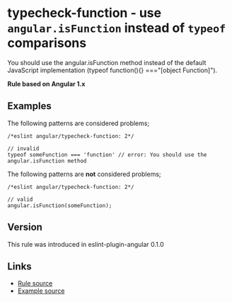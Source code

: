 <!-- WARNING: Generated documentation. Edit docs and examples in the rule and examples file ('rules/typecheck-function.js', 'examples/typecheck-function.js'). -->

# typecheck-function - use `angular.isFunction` instead of `typeof` comparisons

You should use the angular.isFunction method instead of the default JavaScript implementation (typeof function(){} ==="[object Function]").

**Rule based on Angular 1.x**

## Examples

The following patterns are considered problems;

    /*eslint angular/typecheck-function: 2*/

    // invalid
    typeof someFunction === 'function' // error: You should use the angular.isFunction method

The following patterns are **not** considered problems;

    /*eslint angular/typecheck-function: 2*/

    // valid
    angular.isFunction(someFunction);

## Version

This rule was introduced in eslint-plugin-angular 0.1.0

## Links

* [Rule source](/rules/typecheck-function.js)
* [Example source](/examples/typecheck-function.js)
